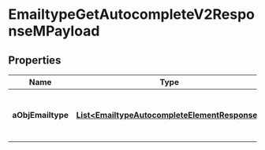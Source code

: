 

# EmailtypeGetAutocompleteV2ResponseMPayload

## Properties

Name | Type | Description | Notes
------------ | ------------- | ------------- | -------------
**aObjEmailtype** | [**List&lt;EmailtypeAutocompleteElementResponse&gt;**](EmailtypeAutocompleteElementResponse.md) | An array of Emailtype autocomplete element response. | 




